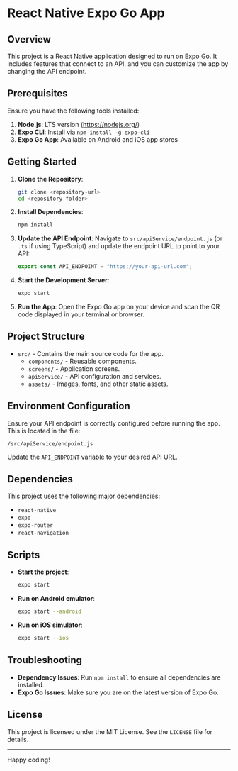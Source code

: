 # React Native Expo Go App

## Overview
This project is a React Native application designed to run on Expo Go. It includes features that connect to an API, and you can customize the app by changing the API endpoint.

## Prerequisites
Ensure you have the following tools installed:

1. **Node.js**: LTS version (https://nodejs.org/)
2. **Expo CLI**: Install via `npm install -g expo-cli`
3. **Expo Go App**: Available on Android and iOS app stores

## Getting Started

1. **Clone the Repository**:
   ```bash
   git clone <repository-url>
   cd <repository-folder>
   ```

2. **Install Dependencies**:
   ```bash
   npm install
   ```

3. **Update the API Endpoint**:
   Navigate to `src/apiService/endpoint.js` (or `.ts` if using TypeScript) and update the endpoint URL to point to your API:
   ```javascript
   export const API_ENDPOINT = "https://your-api-url.com";
   ```

4. **Start the Development Server**:
   ```bash
   expo start
   ```

5. **Run the App**:
   Open the Expo Go app on your device and scan the QR code displayed in your terminal or browser.

## Project Structure

- `src/` - Contains the main source code for the app.
  - `components/` - Reusable components.
  - `screens/` - Application screens.
  - `apiService/` - API configuration and services.
  - `assets/` - Images, fonts, and other static assets.

## Environment Configuration

Ensure your API endpoint is correctly configured before running the app. This is located in the file:
```
/src/apiService/endpoint.js
```

Update the `API_ENDPOINT` variable to your desired API URL.

## Dependencies
This project uses the following major dependencies:

- `react-native`
- `expo`
- `expo-router`
- `react-navigation`

## Scripts

- **Start the project**:
  ```bash
  expo start
  ```

- **Run on Android emulator**:
  ```bash
  expo start --android
  ```

- **Run on iOS simulator**:
  ```bash
  expo start --ios
  ```

## Troubleshooting

- **Dependency Issues**: Run `npm install` to ensure all dependencies are installed.
- **Expo Go Issues**: Make sure you are on the latest version of Expo Go.

## License
This project is licensed under the MIT License. See the `LICENSE` file for details.

---

Happy coding!

